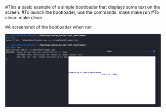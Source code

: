 #This a basic example of a simple bootloader that displays some text on the screen.
#To launch the bootloader, use the commands:
  make
  make run
#To clean:
  make clean

#A screenshot of the bootloader when run

![bootloader](https://raw.githubusercontent.com/lowlevel01/simple-bootloader/main/bootloader.png "bootloader")
